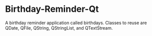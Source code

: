 # Birthday-Reminder-Qt
A birthday reminder application called birthdays. Classes to reuse are QDate, QFile, QString, QStringList, and QTextStream.
